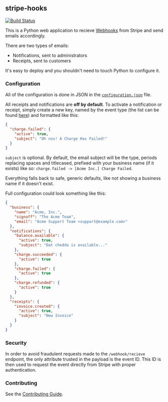 ## stripe-hooks

[![Build Status](https://travis-ci.org/pearkes/stripe-hooks.png?branch=master)](https://travis-ci.org/pearkes/stripe-hooks)

This is a Python web application to recieve [Webhooks](https://stripe.com/docs/webhooks)
from Stripe and send emails accordingly.

There are two types of emails:

- Notifications, sent to administrators
- Receipts, sent to customers

It's easy to deploy and you shouldn't need to touch Python to configure it.

### Configuration

All of the configuration is done in JSON in the [`configuration.json`](configuration.json)
file.

All receipts and notifications are **off by default**. To activate
a notification or receipt, simply create a new key, named by the
event type (the list can be found [here](https://stripe.com/docs/api#event_types))
and formatted like this:

```json
{
  "charge.failed": {
    "active": true,
    "subject": "Oh nos! A Charge Has Failed!"
  }
}
```

`subject` is optional. By default, the email subject will be the type,
periods replacing spaces and titlecased, prefixed with your
business name (if it exists) like so: `charge.failed -> [Acme Inc.] Charge Failed`.

Everything falls back to safe, generic defaults, like not showing a business name
if it doesn't exist.

Full configuration could look something like this:

```json
{
  "business": {
    "name": "Acme, Inc.",
    "signoff": "The Acme Team",
    "email": "Acme Support Team <support@example.com>"
  },
  "notifications": {
    "balance.available": {
      "active": true,
      "subject": "Dat chedda is available..."
    },
    "charge.succeeded": {
      "active": true
    },
    "charge.failed": {
      "active": true
    },
    "charge.refunded": {
      "active": true
    }
  },
  "receipts": {
    "invoice.created": {
      "active": true,
      "subject": "New Invoice"
    }
  }
}
```

### Security

In order to avoid fraudulent requests made to the `/webhook/recieve` endpoint,
the only attribute trusted in the payload is the event ID. This ID is then
used to request the event directly from Stripe with proper authentication.

### Contributing

See the [Contributing Guide](CONTRIBUTING.md).

